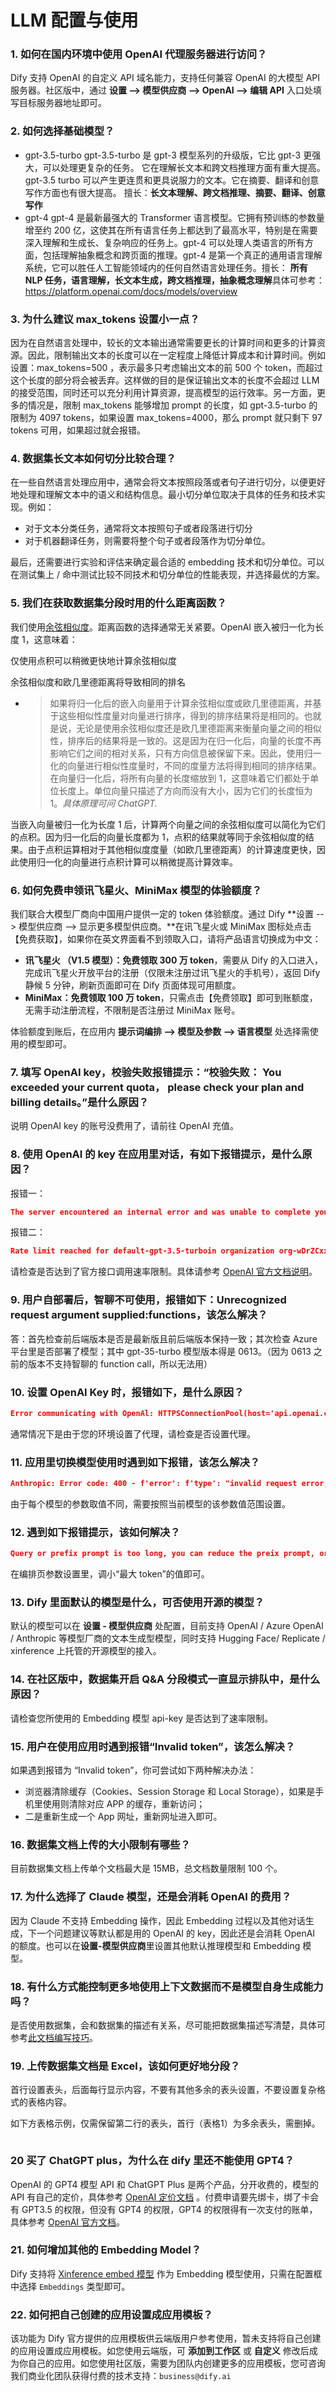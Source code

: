 # LLM 配置与使用

### 1. 如何在国内环境中使用 OpenAI 代理服务器进行访问？

Dify 支持 OpenAI 的自定义 API 域名能力，支持任何兼容 OpenAI  的大模型 API 服务器。社区版中，通过 **设置 --> 模型供应商 --> OpenAI --> 编辑 API** 入口处填写目标服务器地址即可。

### **2. 如何选择基础模型？**

* gpt-3.5-turbo gpt-3.5-turbo 是 gpt-3 模型系列的升级版，它比 gpt-3 更强大，可以处理更复杂的任务。 它在理解长文本和跨文档推理方面有重大提高。 gpt-3.5 turbo 可以产生更连贯和更具说服力的文本。它在摘要、翻译和创意写作方面也有很大提高。 擅长：**长文本理解、跨文档推理、摘要、翻译、创意写作**
* gpt-4 gpt-4 是最新最强大的 Transformer 语言模型。它拥有预训练的参数量增至约 200 亿，这使其在所有语言任务上都达到了最高水平，特别是在需要深入理解和生成长、复杂响应的任务上。gpt-4 可以处理人类语言的所有方面，包括理解抽象概念和跨页面的推理。gpt-4 是第一个真正的通用语言理解系统，它可以胜任人工智能领域内的任何自然语言处理任务。擅长： **所有 NLP 任务，语言理解，长文本生成，跨文档推理，抽象概念理解**具体可参考：https://platform.openai.com/docs/models/overview

### **3. 为什么建议 max\_tokens 设置小一点？**

因为在自然语言处理中，较长的文本输出通常需要更长的计算时间和更多的计算资源。因此，限制输出文本的长度可以在一定程度上降低计算成本和计算时间。例如设置：max\_tokens=500 ，表示最多只考虑输出文本的前 500 个 token，而超过这个长度的部分将会被丢弃。这样做的目的是保证输出文本的长度不会超过 LLM 的接受范围，同时还可以充分利用计算资源，提高模型的运行效率。另一方面，更多的情况是，限制 max\_tokens 能够增加 prompt 的长度，如 gpt-3.5-turbo 的限制为 4097 tokens，如果设置 max\_tokens=4000，那么 prompt 就只剩下 97 tokens 可用，如果超过就会报错。

### **4. 数据集长文本如何切分比较合理？**

在一些自然语言处理应用中，通常会将文本按照段落或者句子进行切分，以便更好地处理和理解文本中的语义和结构信息。最小切分单位取决于具体的任务和技术实现。例如：

* 对于文本分类任务，通常将文本按照句子或者段落进行切分
* 对于机器翻译任务，则需要将整个句子或者段落作为切分单位。

最后，还需要进行实验和评估来确定最合适的 embedding 技术和切分单位。可以在测试集上 / 命中测试比较不同技术和切分单位的性能表现，并选择最优的方案。

### 5. 我们在获取数据集分段时用的什么距离函数？

我们使用[余弦相似度](https://en.wikipedia.org/wiki/Cosine\_similarity)。距离函数的选择通常无关紧要。OpenAI 嵌入被归一化为长度 1，这意味着：

仅使用点积可以稍微更快地计算余弦相似度

余弦相似度和欧几里德距离将导致相同的排名

* > 如果将归一化后的嵌入向量用于计算余弦相似度或欧几里德距离，并基于这些相似性度量对向量进行排序，得到的排序结果将是相同的。也就是说，无论是使用余弦相似度还是欧几里德距离来衡量向量之间的相似性，排序后的结果将是一致的。这是因为在归一化后，向量的长度不再影响它们之间的相对关系，只有方向信息被保留下来。因此，使用归一化的向量进行相似性度量时，不同的度量方法将得到相同的排序结果。在向量归一化后，将所有向量的长度缩放到 1，这意味着它们都处于单位长度上。单位向量只描述了方向而没有大小，因为它们的长度恒为 1。_具体原理可问 ChatGPT._

当嵌入向量被归一化为长度 1 后，计算两个向量之间的余弦相似度可以简化为它们的点积。因为归一化后的向量长度都为 1，点积的结果就等同于余弦相似度的结果。由于点积运算相对于其他相似度度量（如欧几里德距离）的计算速度更快，因此使用归一化的向量进行点积计算可以稍微提高计算效率。

### 6. 如何免费申领讯飞星火、MiniMax 模型的体验额度？

我们联合大模型厂商向中国用户提供一定的 token 体验额度。通过 Dify \*\*设置 --> 模型供应商 --> 显示更多模型供应商。\*\*在讯飞星火或 MiniMax 图标处点击【免费获取】，如果你在英文界面看不到领取入口，请将产品语言切换成为中文：

* **讯飞星火 （V1.5 模型）：免费领取 300 万 token**，需要从 Dify 的入口进入，完成讯飞星火开放平台的注册（仅限未注册过讯飞星火的手机号），返回 Dify 静候 5 分钟，刷新页面即可在 Dify 页面体现可用额度。
* **MiniMax：免费领取 100 万 token**，只需点击【免费领取】即可到账额度，无需手动注册流程，不限制是否注册过 MiniMax 账号。

体验额度到账后，在应用内 **提示词编排 --> 模型及参数 --> 语言模型** 处选择需使用的模型即可。

### 7. 填写 OpenAI key，校验失败报错提示：“**校验失败： You exceeded your current quota， please check your plan and billing details。**”是什么原因？

说明 OpenAI key 的账号没费用了，请前往 OpenAI 充值。

### 8. 使用 OpenAI 的 key 在应用里对话，有如下报错提示，是什么原因？

报错一：

```JSON
The server encountered an internal error and was unable to complete your request。Either the server is overloaded or there is an error in the application
```

报错二：

```JSON
Rate limit reached for default-gpt-3.5-turboin organization org-wDrZCxxxxxxxxxissoZb on requestsper min。 Limit: 3 / min. Please try again in 20s. Contact us through our help center   at help.openai.com   if you continue to haveissues. Please add a payment method toyour account to increase your rate limit.Visit https://platform.openai.com/account/billingto add a payment method.
```

请检查是否达到了官方接口调用速率限制。具体请参考 [OpenAI 官方文档说明](https://platform.openai.com/docs/guides/rate-limits)。

### 9. 用户自部署后，智聊不可使用，报错如下：**Unrecognized request argument supplied:functions**，该怎么解决？

答：首先检查前后端版本是否是最新版且前后端版本保持一致；其次检查 Azure 平台里是否部署了模型；其中 gpt-35-turbo 模型版本得是 0613。（因为 0613 之前的版本不支持智聊的 function call，所以无法用）

### 10. 设置 OpenAI Key 时，报错如下，是什么原因？

```JSON
Error communicating with OpenAl: HTTPSConnectionPool(host='api.openai.com', port=443): Max retriesexceeded with url: /v1/chat/completions (Caused byNewConnectionError( <urllib3.connection.HTTPSConnection object at 0x7f0462ed7af0>; Failed toestablish a new connection: [Errno -3] Temporary failure in name resolution'))
```

通常情况下是由于您的环境设置了代理，请检查是否设置代理。

### 11. 应用里切换模型使用时遇到如下报错，该怎么解决？

```JSON
Anthropic: Error code: 400 - f'error': f'type': "invalid request error, 'message': 'temperature: range: -1 or 0..1)
```

由于每个模型的参数取值不同，需要按照当前模型的该参数值范围设置。

### 12. 遇到如下报错提示，该如何解决？

```JSON
Query or prefix prompt is too long, you can reduce the preix prompt, or shrink the max token, or switch to a llm with a larger token limit size
```

在编排页参数设置里，调小“最大 token”的值即可。

### 13. Dify 里面默认的模型是什么，可否使用开源的模型？

默认的模型可以在 **设置 - 模型供应商** 处配置，目前支持 OpenAI / Azure OpenAl / Anthropic 等模型厂商的文本生成型模型，同时支持 Hugging Face/ Replicate / xinference 上托管的开源模型的接入。

### 14. 在社区版中，数据集开启 **Q\&A 分段模式**一直显示排队中，是什么原因？

请检查您所使用的 Embedding 模型 api-key 是否达到了速率限制。

### 15. 用户在使用应用时遇到报错“Invalid token”，该怎么解决？

如果遇到报错为 “Invalid token”，你可尝试如下两种解决办法：

* 浏览器清除缓存（Cookies、Session Storage 和 Local Storage），如果是手机里使用则清除对应 APP 的缓存，重新访问；
* 二是重新生成一个 App 网址，重新网址进入即可。

### 16. 数据集文档上传的大小限制有哪些？

目前数据集文档上传单个文档最大是 15MB，总文档数量限制 100 个。

### 17. 为什么选择了 Claude 模型，还是会消耗 OpenAI 的费用？

因为 Claude 不支持 Embedding 操作，因此 Embedding 过程以及其他对话生成，下一个问题建议等默认都是用的 OpenAI 的 key，因此还是会消耗 OpenAI 的额度。也可以在**设置-模型供应商**里设置其他默认推理模型和 Embedding 模型。

### 18. 有什么方式能控制更多地使用上下文数据而不是模型自身生成能力吗？

是否使用数据集，会和数据集的描述有关系，尽可能把数据集描述写清楚，具体可参考[此文档编写技巧](https://docs.dify.ai/v/zh-hans/advanced/datasets)。

### 19. 上传数据集文档是 Excel，该如何更好地分段？

首行设置表头，后面每行显示内容，不要有其他多余的表头设置，不要设置复杂格式的表格内容。

如下方表格示例，仅需保留第二行的表头，首行（表格1）为多余表头，需删掉。

<figure><img src="../../.gitbook/assets/image.png" alt=""><figcaption></figcaption></figure>

### 20 买了 ChatGPT plus，为什么在 dify 里还不能使用 GPT4？

OpenAI 的 GPT4 模型 API 和 ChatGPT Plus 是两个产品，分开收费的，模型的 API 有自己的定价，具体参考 [OpenAI 定价文档](https://openai.com/pricing) 。付费申请要先绑卡，绑了卡会有 GPT3.5 的权限，但没有 GPT4 的权限，GPT4 的权限得有一次支付的账单，具体参考 [OpenAI 官方文档](https://platform.openai.com/account/billing/overview)。

### 21. 如何增加其他的 Embedding Model？

Dify 支持将 [Xinference embed 模型](https://github.com/xorbitsai/inference/blob/main/README\_zh\_CN.md#%E5%86%85%E7%BD%AE%E6%A8%A1%E5%9E%8B) 作为 Embedding 模型使用，只需在配置框中选择 `Embeddings` 类型即可。

### 22. 如何把自己创建的应用设置成应用模板？

该功能为 Dify 官方提供的应用模板供云端版用户参考使用，暂未支持将自己创建的应用设置成应用模板。如您使用云端版，可 **添加到工作区** 或 **自定义** 修改后成为你自己的应用。如您使用社区版，需要为团队内创建更多的应用模板，您可咨询我们商业化团队获得付费的技术支持：`business@dify.ai`

###

###
